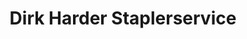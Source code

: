 ---
title: "Dirk Harder Staplerservice"
url: /heidenau/dirk-harder-staplerservice/
shop: Autowerkstatt
---